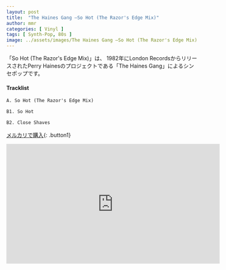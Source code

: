 ```yaml
---
layout: post
title:  "The Haines Gang –So Hot (The Razor's Edge Mix)"
author: mmr
categories: [ Vinyl ]
tags: [ Synth-Pop, 80s ]
image: ../assets/images/The Haines Gang –So Hot (The Razor's Edge Mix).jpg
---
```


「So Hot (The Razor's Edge Mix)」は、
1982年にLondon RecordsからリリースされたPerry Hainesのプロジェクトである「The Haines Gang」によるシンセポップです。

#### Tracklist
```md
A. So Hot (The Razor's Edge Mix)

B1. So Hot

B2. Close Shaves
```

[メルカリで購入](https://jp.mercari.com/item/m79337088117?afid=6142608987){: .button1}

<iframe width="560" height="315" src="https://www.youtube.com/embed/tFlOU6Peiyo?si=RcCEBzcRbg9yrhNa" title="YouTube video player" frameborder="0" allow="accelerometer; autoplay; clipboard-write; encrypted-media; gyroscope; picture-in-picture; web-share" referrerpolicy="strict-origin-when-cross-origin" allowfullscreen></iframe>
